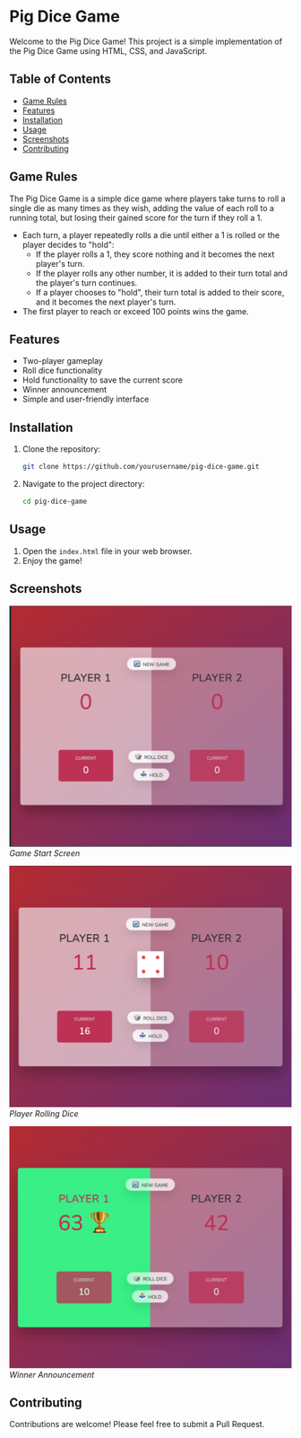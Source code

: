 # Pig Dice Game

Welcome to the Pig Dice Game! This project is a simple implementation of the Pig Dice Game using HTML, CSS, and JavaScript.

## Table of Contents

- [Game Rules](#game-rules)
- [Features](#features)
- [Installation](#installation)
- [Usage](#usage)
- [Screenshots](#screenshots)
- [Contributing](#contributing)

## Game Rules

The Pig Dice Game is a simple dice game where players take turns to roll a single die as many times as they wish, adding the value of each roll to a running total, but losing their gained score for the turn if they roll a 1.

- Each turn, a player repeatedly rolls a die until either a 1 is rolled or the player decides to "hold":
  - If the player rolls a 1, they score nothing and it becomes the next player's turn.
  - If the player rolls any other number, it is added to their turn total and the player's turn continues.
  - If a player chooses to "hold", their turn total is added to their score, and it becomes the next player's turn.
- The first player to reach or exceed 100 points wins the game.

## Features

- Two-player gameplay
- Roll dice functionality
- Hold functionality to save the current score
- Winner announcement
- Simple and user-friendly interface

## Installation

1. Clone the repository:
    ```bash
    git clone https://github.com/yourusername/pig-dice-game.git
    ```
2. Navigate to the project directory:
    ```bash
    cd pig-dice-game
    ```

## Usage

1. Open the `index.html` file in your web browser.
2. Enjoy the game!

## Screenshots

![Game Start](game-start.png)
*Game Start Screen*

![Player Rolling](player-rolling.png)
*Player Rolling Dice*

![Winner Announcement](player-win.png)
*Winner Announcement*

## Contributing

Contributions are welcome! Please feel free to submit a Pull Request.

